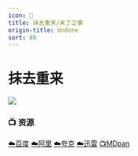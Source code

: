 ```yaml
---
icon: 🧠
title: 抹去重来/未了之事
origin-title: Undone
sort: 80
---
```

# 抹去重来

![](/assets/image/%E5%BE%AE%E4%BF%A1%E6%88%AA%E5%9B%BE_20250418122827.png)

### 📺 资源

[☁️百度](https://pan.baidu.com/s/1IctRTCGcxy_oyhj-a_coEw?pwd=71fn) [☁️阿里](https://www.alipan.com/s/UigUxLNuG7X) [☁️夸克](https://pan.quark.cn/s/276c55797bd1) [☁️迅雷](https://pan.xunlei.com/s/VO9id6haUkrb9GV4hUqCY33XA1?pwd=5wsv#) [📺MDpan](https://pan.mdsub.top/%E4%B9%90%E6%B4%BB%E5%A7%90%E5%A6%B9)